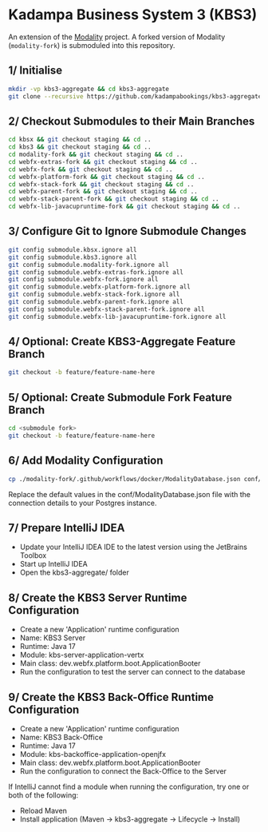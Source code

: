 # Kadampa Business System 3 (KBS3)

An extension of the [Modality](https://github.com/modalityone/modality) project. A forked version of Modality (`modality-fork`) is submoduled into this repository. 


## 1/ Initialise
```sh
mkdir -vp kbs3-aggregate && cd kbs3-aggregate  
git clone --recursive https://github.com/kadampabookings/kbs3-aggregate.git .  
```


## 2/ Checkout Submodules to their Main Branches
```sh
cd kbsx && git checkout staging && cd ..  
cd kbs3 && git checkout staging && cd ..  
cd modality-fork && git checkout staging && cd ..  
cd webfx-extras-fork && git checkout staging && cd ..  
cd webfx-fork && git checkout staging && cd ..  
cd webfx-platform-fork && git checkout staging && cd ..
cd webfx-stack-fork && git checkout staging && cd ..  
cd webfx-parent-fork && git checkout staging && cd ..  
cd webfx-stack-parent-fork && git checkout staging && cd ..  
cd webfx-lib-javacupruntime-fork && git checkout staging && cd ..  
```


## 3/ Configure Git to Ignore Submodule Changes
```sh
git config submodule.kbsx.ignore all  
git config submodule.kbs3.ignore all
git config submodule.modality-fork.ignore all
git config submodule.webfx-extras-fork.ignore all
git config submodule.webfx-fork.ignore all
git config submodule.webfx-platform-fork.ignore all
git config submodule.webfx-stack-fork.ignore all  
git config submodule.webfx-parent-fork.ignore all  
git config submodule.webfx-stack-parent-fork.ignore all  
git config submodule.webfx-lib-javacupruntime-fork.ignore all  
```


## 4/ Optional: Create KBS3-Aggregate Feature Branch
```sh
git checkout -b feature/feature-name-here
```


## 5/ Optional: Create Submodule Fork Feature Branch
```sh
cd <submodule fork>
git checkout -b feature/feature-name-here
```


## 6/ Add Modality Configuration
```sh
cp ./modality-fork/.github/workflows/docker/ModalityDatabase.json conf/ModalityDatabase.json
```
Replace the default values in the conf/ModalityDatabase.json file with the connection details to your Postgres instance.


## 7/ Prepare IntelliJ IDEA
* Update your IntelliJ IDEA IDE to the latest version using the JetBrains Toolbox
* Start up IntelliJ IDEA
* Open the kbs3-aggregate/ folder


## 8/ Create the KBS3 Server Runtime Configuration
* Create a new 'Application' runtime configuration
* Name: KBS3 Server
* Runtime: Java 17
* Module: kbs-server-application-vertx
* Main class: dev.webfx.platform.boot.ApplicationBooter
* Run the configuration to test the server can connect to the database


## 9/ Create the KBS3 Back-Office Runtime Configuration
* Create a new 'Application' runtime configuration
* Name: KBS3 Back-Office
* Runtime: Java 17
* Module: kbs-backoffice-application-openjfx
* Main class: dev.webfx.platform.boot.ApplicationBooter
* Run the configuration to connect the Back-Office to the Server

If IntelliJ cannot find a module when running the configuration, try one or both of the following:

* Reload Maven
* Install application (Maven -> kbs3-aggregate -> Lifecycle -> Install)
